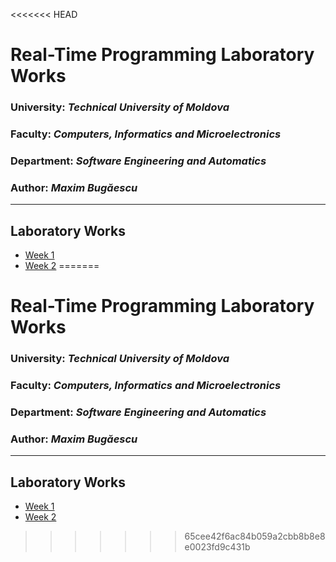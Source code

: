 <<<<<<< HEAD
# Real-Time Programming Laboratory Works

### University: _Technical University of Moldova_

### Faculty: _Computers, Informatics and Microelectronics_

### Department: _Software Engineering and Automatics_

### Author: _Maxim Bugăescu_

---

## Laboratory Works

- [Week 1]()
- [Week 2]()
=======
# Real-Time Programming Laboratory Works

### University: _Technical University of Moldova_

### Faculty: _Computers, Informatics and Microelectronics_

### Department: _Software Engineering and Automatics_

### Author: _Maxim Bugăescu_

---

## Laboratory Works

- [Week 1]()
- [Week 2]()
>>>>>>> 65cee42f6ac84b059a2cbb8b8e8e0023fd9c431b
